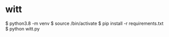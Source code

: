 # witt

$ python3.8 -m venv <env>
$ source <env>/bin/activate
$ pip install -r requirements.txt
$ python witt.py
  
